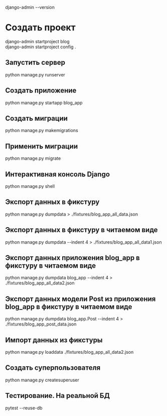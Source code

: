 django-admin --version   
   
# Создать проект   
django-admin startproject blog   
django-admin startproject config .   
   
## Запустить сервер   
python manage.py runserver   

## Создать приложение  
python manage.py startapp blog_app

## Создать миграции
python manage.py makemigrations   
   
## Применить миграции
python manage.py migrate
   
## Интерактивная консоль Django   
python manage.py shell   

## Экспорт данных в фикстуру
python manage.py dumpdata > ./fixtures/blog_app_all_data.json

## Экспорт данных в фикстуру в читаемом виде
python manage.py dumpdata --indent 4 > ./fixtures/blog_app_all_data1.json

## Экспорт данных приложения blog_app в фикстуру в читаемом виде
python manage.py dumpdata blog_app --indent 4 > ./fixtures/blog_app_all_data2.json

## Экспорт данных модели Post из приложения blog_app в фикстуру в читаемом виде
python manage.py dumpdata blog_app.Post --indent 4 > ./fixtures/blog_app_post_data.json

## Импорт данных из фикстуры
python manage.py loaddata ./fixtures/blog_app_all_data2.json   
  
## Создать суперпользователя
python manage.py createsuperuser 

## Тестирование. На реальной БД
pytest --reuse-db